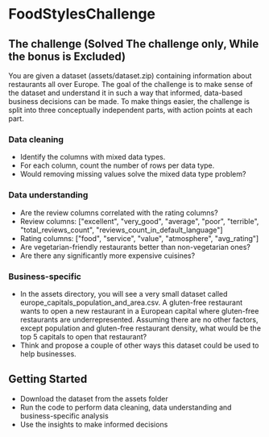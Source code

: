 # FoodStylesChallenge


## The challenge (Solved The challenge only, While the bonus is Excluded)

You are given a dataset (assets/dataset.zip) containing information about restaurants all over Europe. The goal of the challenge is to make sense of the dataset and understand it in such a way that informed, data-based business decisions can be made. To make things easier, the challenge is split into three conceptually independent parts, with action points at each part.

### Data cleaning
- Identify the columns with mixed data types.
- For each column, count the number of rows per data type.
- Would removing missing values solve the mixed data type problem?

### Data understanding
- Are the review columns correlated with the rating columns? 
- Review columns: ["excellent", "very_good", "average", "poor", "terrible", "total_reviews_count", "reviews_count_in_default_language"]
- Rating columns: ["food", "service", "value", "atmosphere", "avg_rating"]
- Are vegetarian-friendly restaurants better than non-vegetarian ones?
- Are there any significantly more expensive cuisines?

### Business-specific
- In the assets directory, you will see a very small dataset called europe_capitals_population_and_area.csv. A gluten-free restaurant wants to open a new restaurant in a European capital where gluten-free restaurants are underrepresented. Assuming there are no other factors, except population and gluten-free restaurant density, what would be the top 5 capitals to open that restaurant?
- Think and propose a couple of other ways this dataset could be used to help businesses.

## Getting Started

- Download the dataset from the assets folder
- Run the code to perform data cleaning, data understanding and business-specific analysis
- Use the insights to make informed decisions
